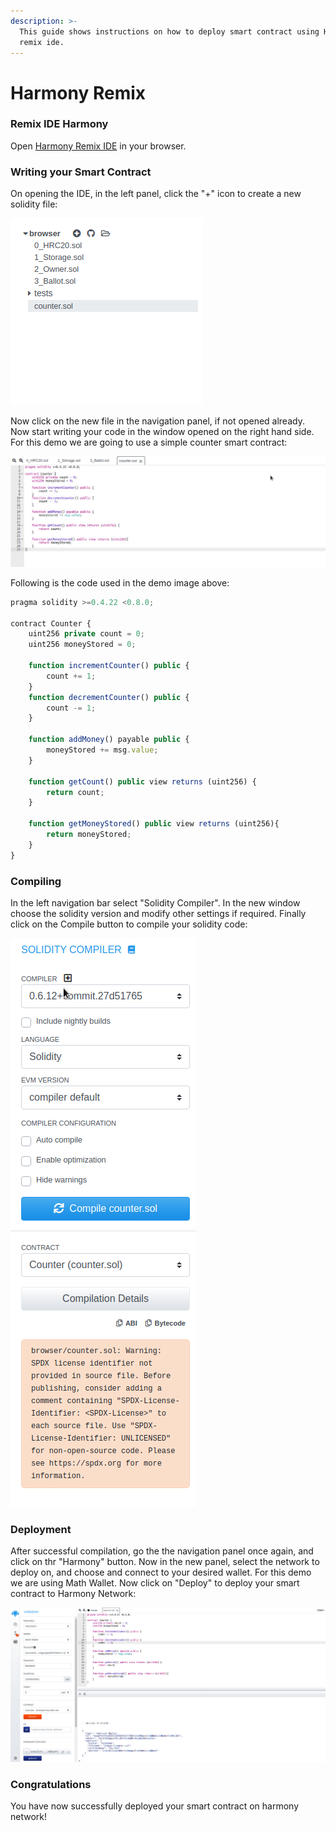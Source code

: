 ```yaml
---
description: >-
  This guide shows instructions on how to deploy smart contract using Harmony
  remix ide.
---
```


# Harmony Remix

### Remix IDE Harmony

Open [Harmony Remix IDE](https://ide.harmony.one/#optimize=false&evmVersion=null) in your browser.

### Writing your Smart Contract

On opening the IDE, in the left panel, click the "+" icon to create a new solidity file:

![](../../../.gitbook/assets/screenshot-from-2020-11-02-00-26-00.png)

Now click on the new file in the navigation panel, if not opened already. Now start writing your code in the window opened on the right hand side. For this demo we are going to use a simple counter smart contract:

![](../../../.gitbook/assets/screenshot-from-2020-11-02-00-25-50.png)

Following is the code used in the demo image above:

```javascript
pragma solidity >=0.4.22 <0.8.0;

contract Counter {
    uint256 private count = 0;
    uint256 moneyStored = 0;

    function incrementCounter() public {
        count += 1;
    }
    function decrementCounter() public {
        count -= 1;
    }

    function addMoney() payable public {
        moneyStored += msg.value;
    }

    function getCount() public view returns (uint256) {
        return count;
    }

    function getMoneyStored() public view returns (uint256){
        return moneyStored;
    }
}
```

### Compiling

In the left navigation bar select "Solidity Compiler". In the new window choose the solidity version and modify other settings if required. Finally click on the Compile button to compile your solidity code:

![](../../../.gitbook/assets/screenshot-from-2020-11-02-00-26-39.png)

### Deployment

After successful compilation, go the the navigation panel once again, and click on thr "Harmony" button. Now in the new panel, select the network to deploy on, and choose and connect to your desired wallet. For this demo we are using Math Wallet. Now click on "Deploy" to deploy your smart contract to Harmony Network:

![](../../../.gitbook/assets/screenshot-from-2020-11-02-00-29-05.png)

### Congratulations

You have now successfully deployed your smart contract on harmony network!

